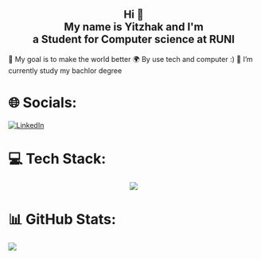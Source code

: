 <h2 align="center"> Hi 👋<br /> My name is Yitzhak and I'm <br /> a Student for Computer science at RUNI </h2>
<p>
🎯 My goal is to make the world better
🌍 By use tech and computer :)
🌱 I’m currently study my bachlor degree 
</p>

# 🌐 Socials:
[![LinkedIn](https://img.shields.io/badge/LinkedIn-%230077B5.svg?logo=linkedin&logoColor=white)](https://www.linkedin.com/in/yitzhak-bar-or-%D7%91%D7%A8-%D7%90%D7%95%D7%A8-%D7%99%D7%A6%D7%97%D7%A7-243a51221/) 

# 💻 Tech Stack:
<p align="center">
  <a href="https://skillicons.dev">
    <img src="https://skillicons.dev/icons?i=git,github,gmail,discord,linux,vscode,html,css,js,java,py,c,cs" />
  </a>
</p>


# 📊 GitHub Stats:
![](https://github-readme-streak-stats.herokuapp.com/?user=Yitzhak851&theme=radical&hide_border=false)<br/>
